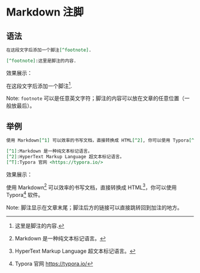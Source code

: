 # Markdown 注脚

## 语法

```markdown
在这段文字后添加一个脚注[^footnote].

[^footnote]:这里是脚注的内容.
```

效果展示：

在这段文字后添加一个脚注[^footnote].

[^footnote]:这里是脚注的内容.

Note: `footnote` 可以是任意英文字符；脚注的内容可以放在文章的任意位置（一般放最后）。

## 举例

```Markdown
使用 Markdown[^1] 可以效率的书写文档，直接转换成 HTML[^2], 你可以使用 Typora[^T] 软件。

[^1]:Markdown 是一种纯文本标记语言。
[^2]:HyperText Markup Language 超文本标记语言。
[^T]:Typora 官网 <https://typora.io/>
```

效果展示：

使用 Markdown[^1] 可以效率的书写文档，直接转换成 HTML[^2]，你可以使用 Typora[^T] 软件。

[^1]:Markdown 是一种纯文本标记语言。
[^2]:HyperText Markup Language 超文本标记语言。
[^T]:Typora 官网 <https://typora.io/>

Note: 脚注显示在文章末尾；脚注后方的链接可以直接跳转回到加注的地方。

